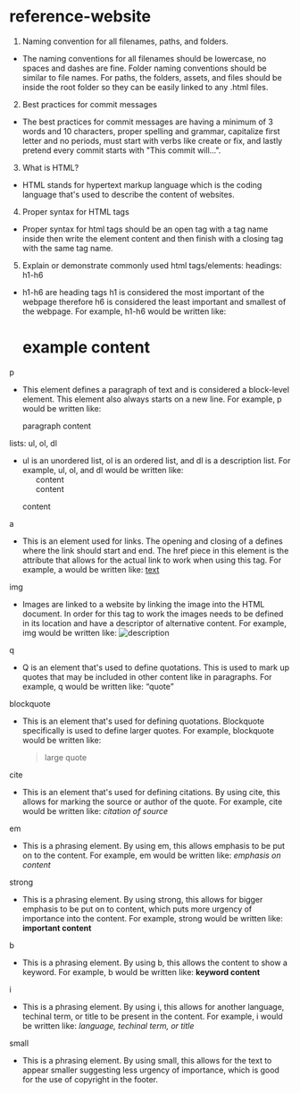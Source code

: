 # reference-website
1. Naming convention for all filenames, paths, and folders.
- The naming conventions for all filenames should be lowercase, no spaces and dashes are fine. Folder naming conventions should be similar to file names. For paths, the folders, assets, and files should be inside the root folder so they can be easily linked to any .html files.

2. Best practices for commit messages
- The best practices for commit messages are having a minimum of 3 words and 10 characters, proper spelling and grammar, capitalize first letter and no periods, must start with verbs like create or fix, and lastly pretend every commit starts with "This commit will...".

3. What is HTML?
- HTML stands for hypertext markup language which is the coding language that's used to describe the content of websites.


4. Proper syntax for HTML tags
- Proper syntax for html tags should be an open tag with a tag name inside then write the element content and then finish with a closing tag with the same tag name.

5. Explain or demonstrate commonly used html tags/elements:
headings: h1-h6
- h1-h6 are heading tags h1 is considered the most important of the webpage therefore h6 is considered the least important and smallest of the webpage.
For example, h1-h6 would be written like:
    <h1>example content</h1>

p
- This element defines a paragraph of text and is considered a block-level element. This element also always starts on a new line.
For example, p would be written like:
    <p>paragraph content</p>

lists: ul, ol, dl
- ul is an unordered list, ol is an ordered list, and dl is a description list.
For example, ul, ol, and dl would be written like:
    <ul>content</ul>    <ol>content</ol>    <dl>content</dl>

a
- This is an element used for links. The opening and closing of a defines where the link should start and end. The href piece in this element is the attribute that allows for the actual link to work when using this tag.
For example, a would be written like:
    <a href="link">text</a>

img
- Images are linked to a website by linking the image into the HTML document. In order for this tag to work the images needs to be defined in its location and have a descriptor of alternative content.
For example, img would be written like:
    <img src="image location" alt="description"/>

q
- Q is an element that's used to define quotations. This is used to mark up quotes that may be included in other content like in paragraphs.
For example, q would be written like:
    <q>quote</q>

blockquote
- This is an element that's used for defining quotations. Blockquote specifically is used to define larger quotes.
For example, blockquote would be written like:
    <blockquote>large quote</blockquote>

cite
- This is an element that's used for defining citations. By using cite, this allows for marking the source or author of the quote.
For example, cite would be written like:
    <cite>citation of source</cite>

em
- This is a phrasing element. By using em, this allows emphasis to be put on to the content. 
For example, em would be written like:
    <em>emphasis on content</em>

strong
- This is a phrasing element. By using strong, this allows for bigger emphasis to be put on to content, which puts more urgency of importance into the content.
For example, strong would be written like:
    <strong>important content</strong>

b
- This is a phrasing element. By using b, this allows the content to show a keyword.
For example, b would be written like:
    <b>keyword content</b>

i
- This is a phrasing element. By using i, this allows for another language, techinal term, or title to be present in the content.
For example, i would be written like:
<i>language, techinal term, or title</i>

small
- This is a phrasing element. By using small, this allows for the text to appear smaller suggesting less urgency of importance, which is good for the use of copyright in the footer.